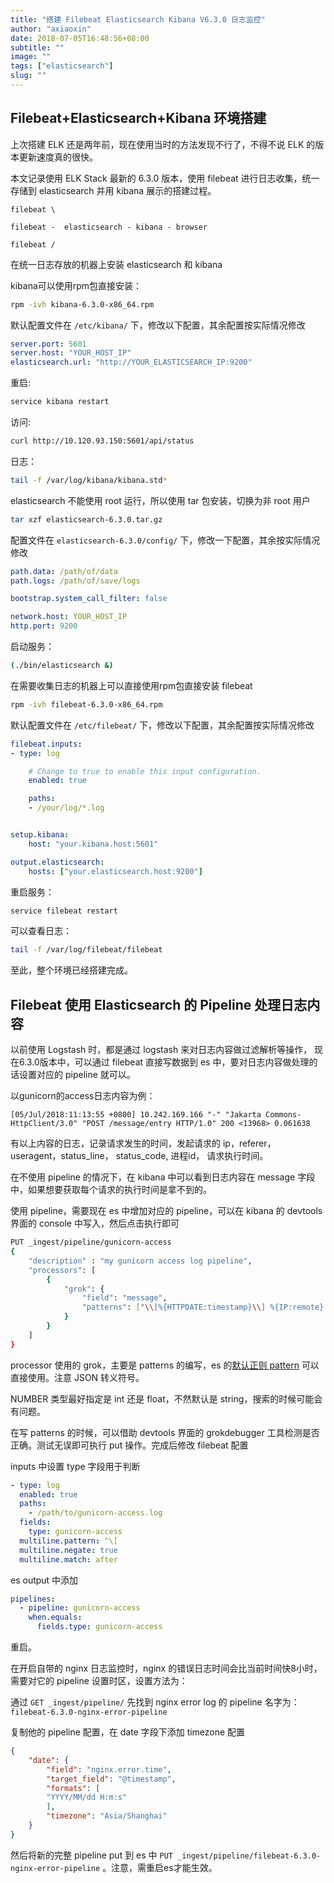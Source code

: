 ```yaml
---
title: "搭建 Filebeat Elasticsearch Kibana V6.3.0 日志监控"
author: "axiaoxin"
date: 2018-07-05T16:48:56+08:00
subtitle: ""
image: ""
tags: ["elasticsearch"]
slug: ""
---
```


## Filebeat+Elasticsearch+Kibana 环境搭建

上次搭建 ELK 还是两年前，现在使用当时的方法发现不行了，不得不说 ELK 的版本更新速度真的很快。

本文记录使用 ELK Stack 最新的 6.3.0 版本，使用 filebeat 进行日志收集，统一存储到 elasticsearch 并用 kibana 展示的搭建过程。

```text
filebeat \

filebeat -  elasticsearch - kibana - browser

filebeat /
```


在统一日志存放的机器上安装 elasticsearch 和 kibana

kibana可以使用rpm包直接安装：

```sh
rpm -ivh kibana-6.3.0-x86_64.rpm
```

默认配置文件在 `/etc/kibana/` 下，修改以下配置，其余配置按实际情况修改

```yaml
server.port: 5601
server.host: "YOUR_HOST_IP"
elasticsearch.url: "http://YOUR_ELASTICSEARCH_IP:9200"
```

重启:

```sh
service kibana restart
```

访问:

```sh
curl http://10.120.93.150:5601/api/status
```

日志：

```sh
tail -f /var/log/kibana/kibana.std*
```

elasticsearch 不能使用 root 运行，所以使用 tar 包安装，切换为非 root 用户


```sh
tar xzf elasticsearch-6.3.0.tar.gz
```

配置文件在 `elasticsearch-6.3.0/config/` 下，修改一下配置，其余按实际情况修改

```yaml
path.data: /path/of/data
path.logs: /path/of/save/logs

bootstrap.system_call_filter: false

network.host: YOUR_HOST_IP
http.port: 9200
```

启动服务：

```sh
(./bin/elasticsearch &)
```


在需要收集日志的机器上可以直接使用rpm包直接安装 filebeat

```sh
rpm -ivh filebeat-6.3.0-x86_64.rpm
```

默认配置文件在 `/etc/filebeat/` 下，修改以下配置，其余配置按实际情况修改

```yaml
filebeat.inputs:
- type: log

    # Change to true to enable this input configuration.
    enabled: true

    paths:
    - /your/log/*.log


setup.kibana:
    host: "your.kibana.host:5601"

output.elasticsearch:
    hosts: ["your.elasticsearch.host:9200"]
```


重启服务：

```sh
service filebeat restart
```

可以查看日志：

```sh
tail -f /var/log/filebeat/filebeat
```

至此，整个环境已经搭建完成。


## Filebeat 使用 Elasticsearch 的 Pipeline 处理日志内容

以前使用 Logstash 时，都是通过 logstash 来对日志内容做过滤解析等操作，
现在6.3.0版本中，可以通过 filebeat 直接写数据到 es 中，要对日志内容做处理的话设置对应的 pipeline 就可以。

以gunicorn的access日志内容为例：

```text
[05/Jul/2018:11:13:55 +0800] 10.242.169.166 "-" "Jakarta Commons-HttpClient/3.0" "POST /message/entry HTTP/1.0" 200 <13968> 0.061638
```

有以上内容的日志，记录请求发生的时间，发起请求的 ip，referer，useragent，status_line， status_code, 进程id， 请求执行时间。

在不使用 pipeline 的情况下，在 kibana 中可以看到日志内容在 message 字段中，如果想要获取每个请求的执行时间是拿不到的。

使用 pipeline，需要现在 es 中增加对应的 pipeline，可以在 kibana 的 devtools 界面的 console 中写入，然后点击执行即可

```sh
PUT _ingest/pipeline/gunicorn-access
{
    "description" : "my gunicorn access log pipeline",
    "processors": [
        {
            "grok": {
                "field": "message",
                "patterns": ["\\[%{HTTPDATE:timestamp}\\] %{IP:remote} \"%{DATA:referer}\" \"%{DATA:ua}\" \"%{DATA:status_line}\" %{NUMBER:status_code:int} <%{NUMBER:process_id:int}> %{NUMBER:use_time:float}"]
            }
        }
    ]
}
```

processor 使用的 grok，主要是 patterns 的编写，es 的[默认正则 pattern](https://github.com/elastic/elasticsearch/blob/6.3/libs/grok/src/main/resources/patterns/grok-patterns) 可以直接使用。注意 JSON 转义符号。

NUMBER 类型最好指定是 int 还是 float，不然默认是 string，搜索的时候可能会有问题。

在写 patterns 的时候，可以借助 devtools 界面的 grokdebugger 工具检测是否正确。测试无误即可执行 put 操作。完成后修改 filebeat 配置

inputs 中设置 type 字段用于判断

```yaml
- type: log
  enabled: true
  paths:
    - /path/to/gunicorn-access.log
  fields:
    type: gunicorn-access
  multiline.pattern: ^\[
  multiline.negate: true
  multiline.match: after
```

es output 中添加

```yaml
pipelines:
  - pipeline: gunicorn-access
    when.equals:
      fields.type: gunicorn-access
```

重启。


在开启自带的 nginx 日志监控时，nginx 的错误日志时间会比当前时间快8小时，需要对它的 pipeline 设置时区，设置方法为：

通过 `GET _ingest/pipeline/` 先找到 nginx error log 的 pipeline 名字为：`filebeat-6.3.0-nginx-error-pipeline`

复制他的 pipeline 配置，在 date 字段下添加 timezone 配置

```json
{
    "date": {
        "field": "nginx.error.time",
        "target_field": "@timestamp",
        "formats": [
        "YYYY/MM/dd H:m:s"
        ],
        "timezone": "Asia/Shanghai"
    }
}
```

然后将新的完整 pipeline put 到 es 中 `PUT _ingest/pipeline/filebeat-6.3.0-nginx-error-pipeline` 。注意，需重启es才能生效。
